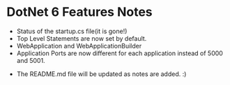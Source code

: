 # DotNet 6 Features Notes 
 
- Status of the startup.cs file(it is gone!)
- Top Level Statements are now set by default.
- WebApplication and WebApplicationBuilder
- Application Ports are now different for each application instead of 5000 and 5001.


* The README.md file will be updated as notes are added. :)
